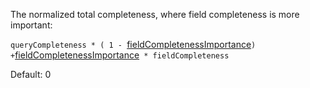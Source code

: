 The normalized total completeness, where field completeness is more important:

`queryCompleteness * ( 1 - `[fieldCompletenessImportance](https://docs.vespa.ai/en/reference/rank-feature-configuration.html#fieldMatch)` ) + `[fieldCompletenessImportance](https://docs.vespa.ai/en/reference/rank-feature-configuration.html#fieldMatch)` * fieldCompleteness`

Default: 0